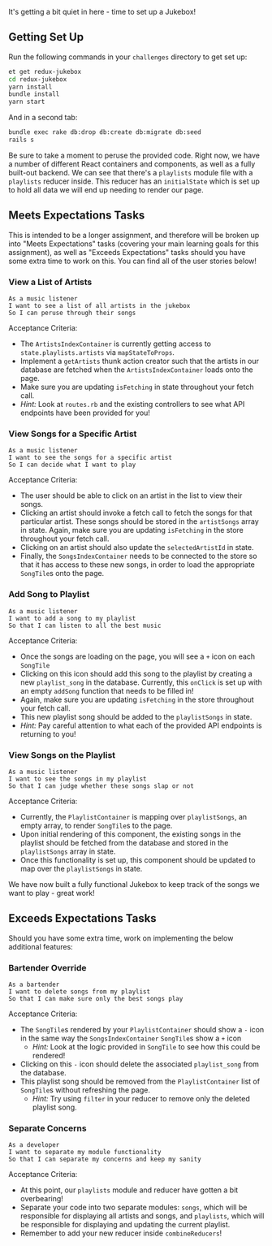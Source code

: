 It's getting a bit quiet in here - time to set up a Jukebox!

## Getting Set Up

Run the following commands in your `challenges` directory to get set up:

```sh
et get redux-jukebox
cd redux-jukebox
yarn install
bundle install
yarn start
```

And in a second tab:

```sh
bundle exec rake db:drop db:create db:migrate db:seed
rails s
```

Be sure to take a moment to peruse the provided code. Right now, we have a number of different React containers and components, as well as a fully built-out backend. We can see that there's a `playlists` module file with a `playlists` reducer inside. This reducer has an `initialState` which is set up to hold all data we will end up needing to render our page.

## Meets Expectations Tasks

This is intended to be a longer assignment, and therefore will be broken up into "Meets Expectations" tasks (covering your main learning goals for this assignment), as well as "Exceeds Expectations" tasks should you have some extra time to work on this. You can find all of the user stories below!

### View a List of Artists

```no-highlight
As a music listener
I want to see a list of all artists in the jukebox
So I can peruse through their songs
```

Acceptance Criteria:

* The `ArtistsIndexContainer` is currently getting access to `state.playlists.artists` via `mapStateToProps`.
* Implement a `getArtists` thunk action creator such that the artists in our database are fetched when the `ArtistsIndexContainer` loads onto the page.
* Make sure you are updating `isFetching` in state throughout your fetch call.
* *Hint:* Look at `routes.rb` and the existing controllers to see what API endpoints have been provided for you!

### View Songs for a Specific Artist

```no-highlight
As a music listener
I want to see the songs for a specific artist
So I can decide what I want to play
```

Acceptance Criteria:

* The user should be able to click on an artist in the list to view their songs.
* Clicking an artist should invoke a fetch call to fetch the songs for that particular artist. These songs should be stored in the `artistSongs` array in state. Again, make sure you are updating `isFetching` in the store throughout your fetch call.
* Clicking on an artist should also update the `selectedArtistId` in state.
* Finally, the `SongsIndexContainer` needs to be connected to the store so that it has access to these new songs, in order to load the appropriate `SongTile`s onto the page.

### Add Song to Playlist

```no-highlight
As a music listener
I want to add a song to my playlist
So that I can listen to all the best music
```

Acceptance Criteria:

* Once the songs are loading on the page, you will see a `+` icon on each `SongTile`
* Clicking on this icon should add this song to the playlist by creating a new `playlist_song` in the database. Currently, this `onClick` is set up with an empty `addSong` function that needs to be filled in!
* Again, make sure you are updating `isFetching` in the store throughout your fetch call.
* This new playlist song should be added to the `playlistSongs` in state.
* *Hint:* Pay careful attention to what each of the provided API endpoints is returning to you!

### View Songs on the Playlist

```no-highlight
As a music listener
I want to see the songs in my playlist
So that I can judge whether these songs slap or not
```

Acceptance Criteria:

* Currently, the `PlaylistContainer` is mapping over `playlistSongs`, an empty array, to render `SongTile`s to the page.
* Upon initial rendering of this component, the existing songs in the playlist should be fetched from the database and stored in the `playlistSongs` array in state.
* Once this functionality is set up, this component should be updated to map over the `playlistSongs` in state.

We have now built a fully functional Jukebox to keep track of the songs we want to play - great work!

## Exceeds Expectations Tasks

Should you have some extra time, work on implementing the below additional features:

### Bartender Override

```no-highlight
As a bartender
I want to delete songs from my playlist
So that I can make sure only the best songs play
```

Acceptance Criteria:

* The `SongTile`s rendered by your `PlaylistContainer` should show a `-` icon in the same way the `SongsIndexContainer` `SongTile`s show a `+` icon
  * *Hint:* Look at the logic provided in `SongTile` to see how this could be rendered!
* Clicking on this `-` icon should delete the associated `playlist_song` from the database.
* This playlist song should be removed from the `PlaylistContainer` list of `SongTile`s without refreshing the page.
  * *Hint:* Try using `filter` in your reducer to remove only the deleted playlist song.

### Separate Concerns

```no-highlight
As a developer
I want to separate my module functionality
So that I can separate my concerns and keep my sanity
```

Acceptance Criteria:

* At this point, our `playlists` module and reducer have gotten a bit overbearing!
* Separate your code into two separate modules: `songs`, which will be responsible for displaying all artists and songs, and `playlists`, which will be responsible for displaying and updating the current playlist.
* Remember to add your new reducer inside `combineReducers`!
